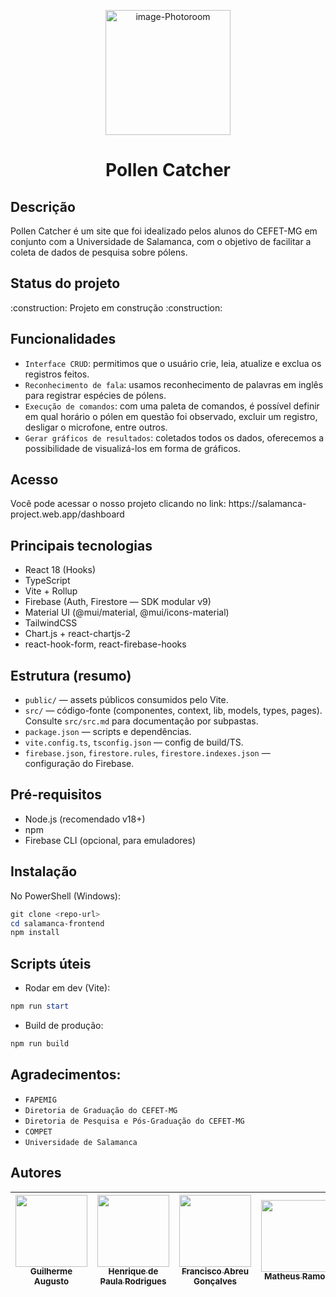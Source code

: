 <p align="center">
  <img width="200" height="200" alt="image-Photoroom" src="https://github.com/user-attachments/assets/d1ce4253-c1ef-4833-9fd5-fbb6fb1b6514" />
</p>

<h1 align="center"> Pollen Catcher </h1>

<h2>Descrição</h2>
Pollen Catcher é um site que foi idealizado pelos alunos do CEFET-MG em conjunto com a Universidade de Salamanca, com o objetivo de facilitar a coleta de dados de pesquisa sobre pólens.

<h2>Status do projeto</h2>
:construction: Projeto em construção :construction:

<h2>Funcionalidades</h2>

- `Interface CRUD`: permitimos que o usuário crie, leia, atualize e exclua os registros feitos.
- `Reconhecimento de fala`: usamos reconhecimento de palavras em inglês para registrar espécies de pólens.
- `Execução de comandos`: com uma paleta de comandos, é possível definir em qual horário o pólen em questão foi observado, excluir um registro, desligar o microfone, entre outros.
- `Gerar gráficos de resultados`: coletados todos os dados, oferecemos a possibilidade de visualizá-los em forma de gráficos.

<h2>Acesso</h2>
Você pode acessar o nosso projeto clicando no link: https://salamanca-project.web.app/dashboard

## Principais tecnologias

- React 18 (Hooks)  
- TypeScript 
- Vite + Rollup  
- Firebase (Auth, Firestore — SDK modular v9)  
- Material UI (@mui/material, @mui/icons-material)  
- TailwindCSS  
- Chart.js + react-chartjs-2  
- react-hook-form, react-firebase-hooks

## Estrutura (resumo)

- `public/` — assets públicos consumidos pelo Vite.  
- `src/` — código-fonte (componentes, context, lib, models, types, pages). Consulte `src/src.md` para documentação por subpastas.  
- `package.json` — scripts e dependências.  
- `vite.config.ts`, `tsconfig.json` — config de build/TS.  
- `firebase.json`, `firestore.rules`, `firestore.indexes.json` — configuração do Firebase.

## Pré-requisitos

- Node.js (recomendado v18+)  
- npm  
- Firebase CLI (opcional, para emuladores)

## Instalação

No PowerShell (Windows):

```powershell
git clone <repo-url>
cd salamanca-frontend
npm install
```

## Scripts úteis

- Rodar em dev (Vite):

```powershell
npm run start
```

- Build de produção:

```powershell
npm run build
```


<h2>Agradecimentos:</h2>

- `FAPEMIG`
- `Diretoria de Graduação do CEFET-MG`
- `Diretoria de Pesquisa e Pós-Graduação do CEFET-MG`
- `COMPET`
- `Universidade de Salamanca `

<h2>Autores</h2>

| [<img loading="lazy" src="https://avatars.githubusercontent.com/u/51031674?v=4" width=115><br><sub>Guilherme Augusto</sub>](https://github.com/Guilhermeaug) |  [<img loading="lazy" src="https://avatars.githubusercontent.com/u/67330930?v=4" width=115><br><sub>Henrique de Paula Rodrigues</sub>](https://github.com/bidwolf) |  [<img loading="lazy" src="https://avatars.githubusercontent.com/u/71090685?v=4" width=115><br><sub>Francisco Abreu Gonçalves</sub>](https://github.com/Francis1408) | [<img loading="lazy" src="https://avatars.githubusercontent.com/u/164511796?v=4" width=115><br><sub>Matheus Ramos</sub>](https://github.com/matheusd-ramos) | [<img loading="lazy" src="https://avatars.githubusercontent.com/u/168022465?v=4" width=115><br><sub>Carlos Reis</sub>](https://github.com/CarlosReisDev) |
| :---: | :---: | :---: | :---: | :---: |
